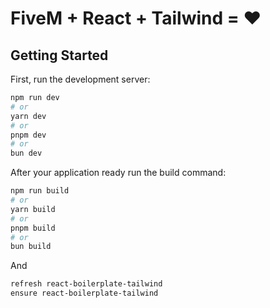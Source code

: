 # FiveM + React + Tailwind = ❤️

## Getting Started

First, run the development server:

```bash
npm run dev
# or
yarn dev
# or
pnpm dev
# or
bun dev
```

After your application ready run the build command:

```bash
npm run build
# or
yarn build
# or
pnpm build
# or
bun build
```

And

```bash
refresh react-boilerplate-tailwind
ensure react-boilerplate-tailwind
```
